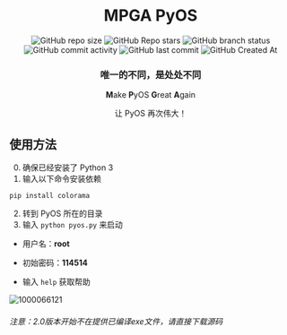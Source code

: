 <div align="center">

# MPGA PyOS
![GitHub repo size](https://img.shields.io/github/repo-size/Meltide/pyos_core)
![GitHub Repo stars](https://img.shields.io/github/stars/Meltide/pyos_core?style=flat)
![GitHub branch status](https://img.shields.io/github/checks-status/Meltide/pyos_core/main)
![GitHub commit activity](https://img.shields.io/github/commit-activity/t/Meltide/pyos_core)
![GitHub last commit](https://img.shields.io/github/last-commit/Meltide/pyos_core)
![GitHub Created At](https://img.shields.io/github/created-at/Meltide/pyos_core) 
### 唯一的不同，是处处不同

**M**ake **P**yOS **G**reat **A**gain

让 PyOS 再次伟大！

</div>

## 使用方法
0. 确保已经安装了 Python 3
1. 输入以下命令安装依赖
```
pip install colorama
```
2. 转到 PyOS 所在的目录
3. 输入 `python pyos.py` 来启动

- 用户名：**root** 

- 初始密码：**114514**

- 输入 `help` 获取帮助

![1000066121](https://github.com/user-attachments/assets/9bb17444-5d15-4e62-b976-1e61a6156a62)


###### 注意：2.0版本开始不在提供已编译exe文件，请直接下载源码
